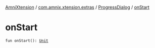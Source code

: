 [AmniXtension](../../index.md) / [com.amnix.xtension.extras](../index.md) / [ProgressDialog](index.md) / [onStart](./on-start.md)

# onStart

`fun onStart(): `[`Unit`](https://kotlinlang.org/api/latest/jvm/stdlib/kotlin/-unit/index.html)